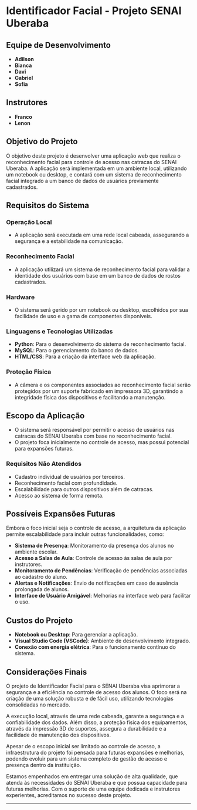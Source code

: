 # Identificador Facial - Projeto SENAI Uberaba

## Equipe de Desenvolvimento

- **Adilson**
- **Bianca**
- **Davi**
- **Gabriel**
- **Sofia**

## Instrutores

- **Franco**
- **Lenon**

## Objetivo do Projeto

O objetivo deste projeto é desenvolver uma aplicação web que realiza o reconhecimento facial para controle de acesso nas catracas do SENAI Uberaba. A aplicação será implementada em um ambiente local, utilizando um notebook ou desktop, e contará com um sistema de reconhecimento facial integrado a um banco de dados de usuários previamente cadastrados.

## Requisitos do Sistema

### Operação Local

- A aplicação será executada em uma rede local cabeada, assegurando a segurança e a estabilidade na comunicação.

### Reconhecimento Facial

- A aplicação utilizará um sistema de reconhecimento facial para validar a identidade dos usuários com base em um banco de dados de rostos cadastrados.

### Hardware

- O sistema será gerido por um notebook ou desktop, escolhidos por sua facilidade de uso e a gama de componentes disponíveis.

### Linguagens e Tecnologias Utilizadas

- **Python**: Para o desenvolvimento do sistema de reconhecimento facial.
- **MySQL**: Para o gerenciamento do banco de dados.
- **HTML/CSS**: Para a criação da interface web da aplicação.

### Proteção Física

- A câmera e os componentes associados ao reconhecimento facial serão protegidos por um suporte fabricado em impressora 3D, garantindo a integridade física dos dispositivos e facilitando a manutenção.

## Escopo da Aplicação

- O sistema será responsável por permitir o acesso de usuários nas catracas do SENAI Uberaba com base no reconhecimento facial.
- O projeto foca inicialmente no controle de acesso, mas possui potencial para expansões futuras.

### Requisitos Não Atendidos

- Cadastro individual de usuários por terceiros.
- Reconhecimento facial com profundidade.
- Escalabilidade para outros dispositivos além de catracas.
- Acesso ao sistema de forma remota.

## Possíveis Expansões Futuras

Embora o foco inicial seja o controle de acesso, a arquitetura da aplicação permite escalabilidade para incluir outras funcionalidades, como:

- **Sistema de Presença**: Monitoramento da presença dos alunos no ambiente escolar.
- **Acesso a Salas de Aula**: Controle de acesso às salas de aula por instrutores.
- **Monitoramento de Pendências**: Verificação de pendências associadas ao cadastro do aluno.
- **Alertas e Notificações**: Envio de notificações em caso de ausência prolongada de alunos.
- **Interface de Usuário Amigável**: Melhorias na interface web para facilitar o uso.

## Custos do Projeto

- **Notebook ou Desktop**: Para gerenciar a aplicação.
- **Visual Studio Code (VSCode)**: Ambiente de desenvolvimento integrado.
- **Conexão com energia elétrica**: Para o funcionamento contínuo do sistema.

## Considerações Finais

O projeto de Identificador Facial para o SENAI Uberaba visa aprimorar a segurança e a eficiência no controle de acesso dos alunos. O foco será na criação de uma solução robusta e de fácil uso, utilizando tecnologias consolidadas no mercado.

A execução local, através de uma rede cabeada, garante a segurança e a confiabilidade dos dados. Além disso, a proteção física dos equipamentos, através da impressão 3D de suportes, assegura a durabilidade e a facilidade de manutenção dos dispositivos.

Apesar de o escopo inicial ser limitado ao controle de acesso, a infraestrutura do projeto foi pensada para futuras expansões e melhorias, podendo evoluir para um sistema completo de gestão de acesso e presença dentro da instituição.

Estamos empenhados em entregar uma solução de alta qualidade, que atenda às necessidades do SENAI Uberaba e que possua capacidade para futuras melhorias. Com o suporte de uma equipe dedicada e instrutores experientes, acreditamos no sucesso deste projeto.

---
